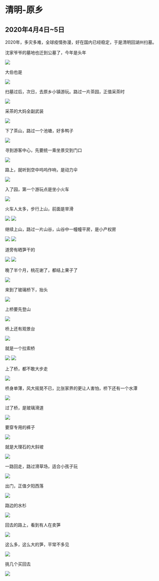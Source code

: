 清明-原乡
=======================

2020年4月4日~5日
-----------------------

2020年，多灾多难，全球疫情弥漫，好在国内已经稳定，于是清明回湖州扫墓。

沈家爷爷的墓地也迁到公墓了，今年是头年

![]({{site.url}}/assets/blog-images/20200406/1-1.jpg)

大伯也是

![]({{site.url}}/assets/blog-images/20200406/1-2.jpg)

扫墓过后，次日，去原乡小镇游玩。路过一片茶园，正值采茶时

![]({{site.url}}/assets/blog-images/20200406/1-3.jpg)

采茶的大妈全副武装

![]({{site.url}}/assets/blog-images/20200406/1-4.jpg)

下了茶山，路过一个池塘，好多鸭子

![]({{site.url}}/assets/blog-images/20200406/1-5.jpg)

寻到游客中心，先要统一乘坐景交到门口

![]({{site.url}}/assets/blog-images/20200406/1-6.jpg)

路上，就听到空中呜呜作响，是动力伞

![]({{site.url}}/assets/blog-images/20200406/1-7.jpg)

入了园，第一个游玩点是坐小火车

![]({{site.url}}/assets/blog-images/20200406/1-8.jpg)

火车人太多，步行上山，前面是旱滑

![]({{site.url}}/assets/blog-images/20200406/1-9.jpg)
![]({{site.url}}/assets/blog-images/20200406/1-10.jpg)

继续上山，路过一片山谷，山谷中一幢幢平房，是小产权房

![]({{site.url}}/assets/blog-images/20200406/1-11.jpg)
![]({{site.url}}/assets/blog-images/20200406/1-15.jpg)

道旁有晒笋干的

![]({{site.url}}/assets/blog-images/20200406/1-13.jpg)
![]({{site.url}}/assets/blog-images/20200406/1-12.jpg)

晚了半个月，桃花谢了，都结上果子了

![]({{site.url}}/assets/blog-images/20200406/1-14.jpg)

来到了玻璃桥下，抬头

![]({{site.url}}/assets/blog-images/20200406/1-16.jpg)

上桥要先登山

![]({{site.url}}/assets/blog-images/20200406/1-17.jpg)

桥上还有观景台

![]({{site.url}}/assets/blog-images/20200406/1-18.jpg)

就是一个拉索桥

![]({{site.url}}/assets/blog-images/20200406/1-19.jpg)
![]({{site.url}}/assets/blog-images/20200406/1-20.jpg)

上了桥，都不敢大步走

![]({{site.url}}/assets/blog-images/20200406/1-21.jpg)

桥身单薄，风大摇晃不已，比张家界的更让人害怕，桥下还有一个水潭

![]({{site.url}}/assets/blog-images/20200406/1-22.jpg)

过了桥，是玻璃滑道

![]({{site.url}}/assets/blog-images/20200406/1-23.jpg)

要穿专用的裤子

![]({{site.url}}/assets/blog-images/20200406/1-24.jpg)

就是大理石的大斜坡

![]({{site.url}}/assets/blog-images/20200406/1-25.jpg)

一路回走，路过滑草场，适合小孩子玩

![]({{site.url}}/assets/blog-images/20200406/1-26.jpg)

出门，正值夕阳西落

![]({{site.url}}/assets/blog-images/20200406/1-27.jpg)

路边的水杉

![]({{site.url}}/assets/blog-images/20200406/1-28.jpg)

回去的路上，看到有人在卖笋

![]({{site.url}}/assets/blog-images/20200406/1-29.jpg)

这么多，这么大的笋，平常不多见

![]({{site.url}}/assets/blog-images/20200406/1-30.jpg)

挑几个买回去

![]({{site.url}}/assets/blog-images/20200406/1-31.jpg)